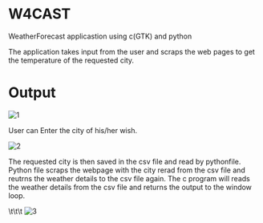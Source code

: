 # W4CAST
WeatherForecast applicastion using c(GTK) and python

  The application takes input from the user and scraps the web pages to get the temperature of the requested city.
  
 # Output
 



   ![1](https://user-images.githubusercontent.com/118742334/224647845-6110c97d-2887-42a3-9251-333d17dbb381.png)



  User can Enter the city of his/her wish.


   ![2](https://user-images.githubusercontent.com/118742334/224648322-0db8d518-571b-4794-adc1-ab58d2243de7.png)





  The requested city is then saved in the csv file and read by pythonfile. Python file scraps the webpage with the city rerad from the csv file and reutrns the weather details to the csv file again. The c program will reads the weather details from the csv file and returns the output to the window loop.
  
  
  
  
\t\t\t   ![3](https://user-images.githubusercontent.com/118742334/224648920-4ec2c5e0-cfe1-4d8e-9087-0708befb22e4.png)
